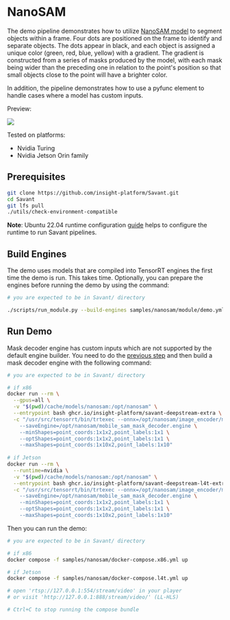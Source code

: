 # NanoSAM

The demo pipeline demonstrates how to utilize [NanoSAM model](https://github.com/NVIDIA-AI-IOT/nanosam/tree/main) to segment objects within a frame. Four dots are positioned on the frame to identify and separate objects. 
The dots appear in black, and each object is assigned a unique color (green, red, blue, yellow) with a gradient.
The gradient is constructed from a series of masks produced by the model, with each mask being wider than the preceding one in relation to the point's position so that small objects close to the point will have a brighter color.

In addition, the pipeline demonstrates how to use a pyfunc element to handle cases where a model has custom inputs.

Preview:

![](assets/sam_4_masks.webp)

Tested on platforms:

- Nvidia Turing
- Nvidia Jetson Orin family

## Prerequisites

```bash
git clone https://github.com/insight-platform/Savant.git
cd Savant
git lfs pull
./utils/check-environment-compatible
```

**Note**: Ubuntu 22.04 runtime configuration [guide](https://insight-platform.github.io/Savant/develop/getting_started/0_configure_prod_env.html) helps to configure the runtime to run Savant pipelines.

## Build Engines

The demo uses models that are compiled into TensorRT engines the first time the demo is run. This takes time. Optionally, you can prepare the engines before running the demo by using the command:

```bash
# you are expected to be in Savant/ directory

./scripts/run_module.py --build-engines samples/nanosam/module/demo.yml
```

## Run Demo

Mask decoder engine has custom inputs which are not supported by the default engine builder. 
You need to do the [previous step](#build-engines) and then build a mask decoder engine with the following command:

```bash
# you are expected to be in Savant/ directory

# if x86
docker run --rm \
  --gpus=all \
  -v "$(pwd)/cache/models/nanosam:/opt/nanosam" \
  --entrypoint bash ghcr.io/insight-platform/savant-deepstream-extra \
  -c "/usr/src/tensorrt/bin/trtexec --onnx=/opt/nanosam/image_encoder/mobile_sam_mask_decoder.onnx \
    --saveEngine=/opt/nanosam/mobile_sam_mask_decoder.engine \
    --minShapes=point_coords:1x1x2,point_labels:1x1 \
    --optShapes=point_coords:1x1x2,point_labels:1x1 \
    --maxShapes=point_coords:1x10x2,point_labels:1x10"
    
# if Jetson
docker run --rm \
  --runtime=nvidia \
  -v "$(pwd)/cache/models/nanosam:/opt/nanosam" \
  --entrypoint bash ghcr.io/insight-platform/savant-deepstream-l4t-extra \
  -c "/usr/src/tensorrt/bin/trtexec --onnx=/opt/nanosam/image_encoder/mobile_sam_mask_decoder.onnx \
    --saveEngine=/opt/nanosam/mobile_sam_mask_decoder.engine \
    --minShapes=point_coords:1x1x2,point_labels:1x1 \
    --optShapes=point_coords:1x1x2,point_labels:1x1 \
    --maxShapes=point_coords:1x10x2,point_labels:1x10"
```

Then you can run the demo:

```bash
# you are expected to be in Savant/ directory

# if x86
docker compose -f samples/nanosam/docker-compose.x86.yml up

# if Jetson
docker compose -f samples/nanosam/docker-compose.l4t.yml up

# open 'rtsp://127.0.0.1:554/stream/video' in your player
# or visit 'http://127.0.0.1:888/stream/video/' (LL-HLS)

# Ctrl+C to stop running the compose bundle
```
